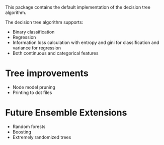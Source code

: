 This package contains the default implementation of the decision tree algorithm.

The decision tree algorithm supports:
+ Binary classification
+ Regression
+ Information loss calculation with entropy and gini for classification and variance for regression
+ Both continuous and categorical features

# Tree improvements
+ Node model pruning
+ Printing to dot files

# Future Ensemble Extensions

+ Random forests
+ Boosting
+ Extremely randomized trees
